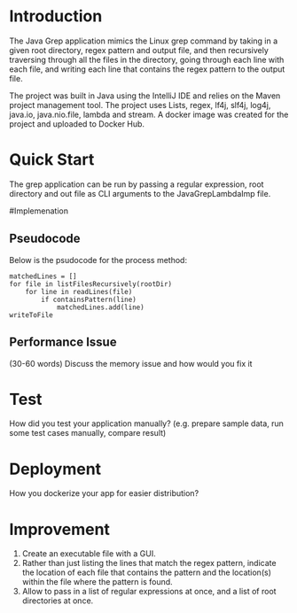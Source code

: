 # Introduction
The Java Grep application mimics the Linux grep command 
by taking in a given root directory, regex pattern and 
output file, and then recursively traversing through all 
the files in the directory, going through each line with each file,
and writing each line that contains the regex pattern to 
the output file. 

The project was built in Java using the IntelliJ IDE and 
relies on the Maven project management tool. The project uses Lists,
regex, lf4j, slf4j, log4j, java.io, java.nio.file, lambda and stream.
A docker image was created for the project and uploaded to Docker Hub.

# Quick Start
The grep application can be run by passing a regular expression, 
root directory and out file as CLI arguments to the 
JavaGrepLambdaImp file. 

#Implemenation
## Pseudocode
Below is the psudocode for the process method:
```
matchedLines = []
for file in listFilesRecursively(rootDir)
    for line in readLines(file)
        if containsPattern(line)
            matchedLines.add(line)
writeToFile
```

## Performance Issue
(30-60 words)
Discuss the memory issue and how would you fix it

# Test
How did you test your application manually? (e.g. prepare sample data, run some test cases manually, compare result)

# Deployment
How you dockerize your app for easier distribution?

# Improvement
1. Create an executable file with a GUI.
2. Rather than just listing the lines that match the regex pattern, indicate the location of each file that contains the pattern and the location(s) within the file where the pattern is found.
3. Allow to pass in a list of regular expressions at once, and a list of root directories at once.